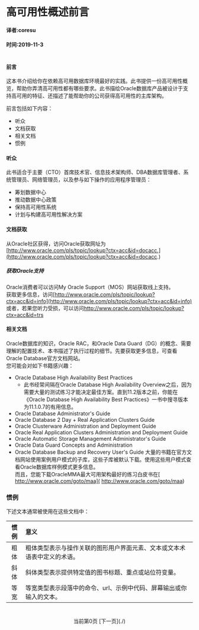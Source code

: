 # 高可用性概述前言   
#### 译者:coresu  
#### 时间:2019-11-3   
# 
#### 前言

这本书介绍给你在依赖高可用数据库环境最好的实践。此书提供一份高可用性概览，帮助你弄清高可用性都有哪些要求。此书描绘Oracle数据库产品被设计于支持高可用的特征、还描述了能帮助你的公司获得高可用性的主库架构。   

前言包括如下内容：   

* 听众  
* 文档获取  
* 相关文档   
* 惯例  

#### 听众   
此书适合于主要（CTO）首席技术官、信息技术架构师、DBA数据库管理者、系统管理员、网络管理员，以及参与如下操作的应用程序管理员：   

* 筹划数据中心   
* 推动数据中心政策
* 保持高可用性系统  
* 计划与构建高可用性解决方案


#### 文档获取  

从Oracle社区获得，访问Oracle获取网址为   
[http://www.oracle.com/pls/topic/lookup?ctx=acc&id=docacc.](http://www.oracle.com/pls/topic/lookup?ctx=acc&id=docacc.)

##### 获取Oracle支持  
Oracle消费者可以访问My Oracle Support（MOS）网站获取线上支持。  
获取更多信息，访问[http://www.oracle.com/pls/topic/lookup?ctx=acc&id=info](http://www.oracle.com/pls/topic/lookup?ctx=acc&id=info)  
或者，若果您听力受损，可以访问[http://www.oracle.com/pls/topic/lookup?ctx=acc&id=trs ](http://www.oracle.com/pls/topic/lookup?ctx=acc&id=trs )



#### 相关文档   

Oracle数据库的知识，Oracle RAC，和Oracle Data Guard（DG）的概念、需要理解的配置技术、本书描述了执行过程的细节。先要获取更多信息，可查看Oracle Database官方文档网站。  
您可能会对如下书籍感兴趣：  

* Oracle Database High Availability Best Practices  
    - 此书经常间隔在Oracle Database High Availability Overview之后，因为需要大量的测试练习才能决定最佳方案。直到11.2版本之前，你能在《Oracle Database High Availability Best Practices》一书中搜寻版本为11.1.0.7的有用信息。
* Oracle Database Administrator's Guide   
* Oracle Database 2 Day + Real Application Clusters Guide
* Oracle Clusterware Administration and Deployment Guide
* Oracle Real Application Clusters Administration and Deployment Guide
* Oracle Automatic Storage Management Administrator's Guide
* Oracle Data Guard Concepts and Administration
* Oracle Database Backup and Recovery User's Guide
大量的书籍在官方文档网站使用案例用户模式的子库，这些子库被默认下载。使用这些用户模式查看Oracle数据库样例模式更多信息。  
而且，您能下载OracleMMA最大可用架构最好的练习白皮书在[  http://www.oracle.com/goto/maa](  http://www.oracle.com/goto/maa)


### 惯例  

下述文本通常被使用在这些文档中：  

| 惯例 | 意义 | 
| :---: | :--- | 
| 粗体 | 粗体类型表示与操作关联的图形用户界面元素、文本或文本术语表中定义的术语。 | 
| 斜体 | 斜体类型表示提供特定值的图书标题、重点或站位符变量。 |   
| 等宽 | 等宽类型表示段落中的命令、url、示例中代码、屏幕输出或你输入的文本。 |  


# 
<div align="center">  当前第0页  [下一页](./)</div>

# 










